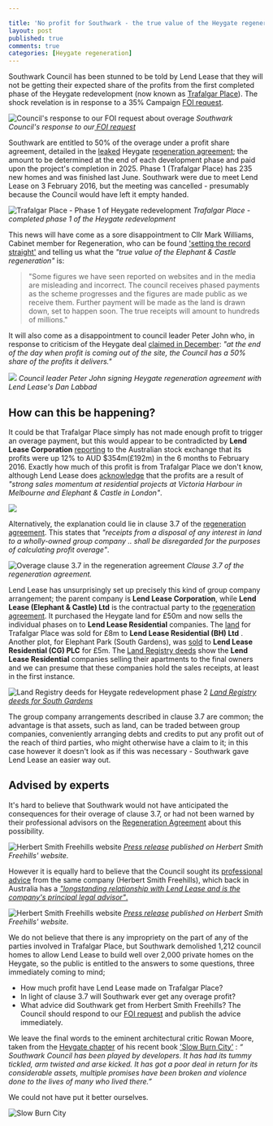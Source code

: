 ```yaml
---

title: 'No profit for Southwark - the true value of the Heygate regeneration'
layout: post
published: true
comments: true
categories: [Heygate regeneration]
---
```

Southwark Council has been stunned to be told by Lend Lease that they will not be getting their expected share of the profits from the first completed phase of the Heygate redevelopment (now known as [Trafalgar Place](http://www.elephantpark.co.uk/local-area/trafalgar-place)). The shock revelation is in response to a 35% Campaign [FOI request](https://www.whatdotheyknow.com/request/heygate_regeneration_agreement_a?nocache=incoming-800392#incoming-800392). 

![Council's response to our FOI request about overage](http://35percent.org/img/nooverage.png)
*Southwark Council's response to our[ FOI request](https://www.whatdotheyknow.com/request/heygate_regeneration_agreement_a#incoming-800392)*

Southwark are entitled to 50% of the overage under a profit share agreement, detailed in the [leaked](http://www.newstatesman.com/news/2013/02/southwark-accidentally-leaks-confidential-information) Heygate [regeneration agreement](https://southwarknotes.files.wordpress.com/2013/02/ra.pdf); the amount to be determined at the end of each development phase and paid upon the project's completion in 2025.  Phase 1 (Trafalgar Place) has 235 new homes and was finished last June.  Southwark were due to meet Lend Lease on 3 February 2016, but the meeting was cancelled - presumably because the Council would have left it empty handed.

![Trafalgar Place - Phase 1 of Heygate redevelopment](http://www.elephantpark.co.uk/local-area/~/media/Developments/UK/EP/Images/Trafalgar%20Place/CGI%20Gallery/DS31656%20002TP.jpg)
*Trafalgar Place - completed phase 1 of the Heygate redevelopment*

This news will have come as a sore disappointment to Cllr Mark Williams, Cabinet member for Regeneration, who can be found ['setting the record straight'](http://www.southwark.gov.uk/news/article/1785/setting_the_record_straight_the_true_value_of_the_elephant_and_castle_regeneration) and telling us what the _"true value of the Elephant & Castle regeneration"_ is: 
 
> "Some figures we have seen reported on websites and in the media are misleading and incorrect. The council receives phased payments as the scheme progresses and the figures are made public as we receive them. Further payment will be made as the land is drawn down, set to happen soon. The true receipts will amount to hundreds of millions."

It will also come as a disappointment to council leader Peter John who, in response to criticism of the Heygate deal [claimed in December](https://youtu.be/Emvo16iBxFE?t=4m14s): _"at the end of the day when profit is coming out of the site, the Council has a 50% share of the profits it delivers."_

![](http://www.london-se1.co.uk/news/imageuploads/1280161383_62.49.27.213.jpg)
*Council leader Peter John signing Heygate regeneration agreement with Lend Lease's Dan Labbad*

## How can this be happening?

It could be that Trafalgar Place simply has not made enough profit to trigger an  overage payment, but this would appear to be contradicted by __Lend Lease Corporation__ [reporting](http://www.afr.com/real-estate/commercial/lendlease-firsthalf-net-profit-rises-121pc-to-354-million-20160216-gmvxux) to the Australian stock exchange that its profits were up 12% to AUD $354m(£192m) in the 6 months to February 2016. Exactly how much of this profit is from Trafalgar Place we don't know, although Lend Lease does [acknowledge](http://www.smh.com.au/business/property/lendlease-reports-a-3538-million-profit-20160216-gmvo2z.html) that the profits are a result of _"strong sales momentum at residential projects at Victoria Harbour in Melbourne and Elephant & Castle in London"_.  

![](http://35percent.org/img/lendleaseprofits.png)

Alternatively, the explanation could lie in clause 3.7 of the [regeneration agreement](https://southwarknotes.files.wordpress.com/2013/02/ra.pdf). This states that _"receipts from a disposal of any interest in land to a wholly-owned group company .. shall be disregarded for the purposes of calculating profit overage"_.  

![Overage clause 3.7 in the regeneration agreement](http://35percent.org/img/overageclause.png)
*Clause 3.7 of the regeneration agreement.*

Lend Lease has unsurprisingly set up precisely this kind of group company arrangement; the parent company is **Lend Lease Corporation**, while __Lend Lease (Elephant & Castle) Ltd__ is the contractual party to the [regeneration agreement](https://southwarknotes.files.wordpress.com/2013/02/ra.pdf). It purchased the Heygate land for £50m and now sells the individual phases on to  **Lend Lease Residential** companies.  The [land](http://35percent.org/img/LRegisterTrafalgarPlace.pdf) for Trafalgar Place was sold for £8m to  __Lend Lease Residential (BH) Ltd__ . Another plot, for Elephant Park (South Gardens), was [sold](http://crappistmartin.github.io/images/LRegisterSouthGardens.pdf) to __Lend Lease Residential (CG)  PLC__  for £5m. The [Land Registry deeds](http://crappistmartin.github.io/images/LRegisterSouthGardens.pdf) show the  **Lend Lease Residential** companies selling their apartments to the final owners and we can presume that these companies hold the sales receipts, at least in the first instance.

![Land Registry deeds for Heygate redevelopment phase 2](http://35percent.org/img/LRegisterSouthGardens.png)
*[Land Registry deeds for South Gardens](http://crappistmartin.github.io/images/LRegisterSouthGardens.pdf)*

The group company arrangements described in clause 3.7 are common; the advantage is that assets, such as land, can be traded between group companies, conveniently arranging debts and credits to put any profit out of the reach of third parties, who might otherwise have a claim to it; in this case however it doesn't look as if this was necessary - Southwark gave Lend Lease an easier way out.

## Advised by experts
It's hard to believe that Southwark would not have anticipated the consequences for their overage of clause 3.7,  or had not been warned by their professional advisors on the [Regeneration Agreement](https://southwarknotes.files.wordpress.com/2013/02/ra.pdf) about this possibility. 


![Herbert Smith Freehills website](http://35percent.org/img/hsf.png)
*[Press release](http://www.herbertsmithfreehills.com/news/news20100810-hs-advises-the-london-borough-of-southwark-on-elephant-and-castle-regeneration) published on Herbert Smith Freehills' website.*

However it is equally hard to believe that the Council sought its  [professional advice](http://www.herbertsmithfreehills.com/news/news20100810-hs-advises-the-london-borough-of-southwark-on-elephant-and-castle-regeneration) from the same company (Herbert Smith Freehills), which back in Australia has a [ _"longstanding relationship with Lend Lease and is the company's principal legal advisor"_.](http://www.herbertsmithfreehills.com/news/news20120707-fh-freehillsadvisortolendleasebarangaroosouthdev)  


![Herbert Smith Freehills website](https://i.imgur.com/m55Lk1a.png)
*[Press release](http://www.herbertsmithfreehills.com/news/news20120707-fh-freehillsadvisortolendleasebarangaroosouthdev) published on Herbert Smith Freehills' website.*

We do not believe that there is any impropriety on the part of any of the parties involved in Trafalgar Place, but Southwark demolished 1,212 council homes to allow Lend Lease to build well over 2,000 private homes on the Heygate, so the public is entitled to the answers to some questions, three immediately coming to mind;

- How much profit have Lend Lease made on Trafalgar Place? 
- In light of clause 3.7 will Southwark ever get any overage profit?
- What advice did Southwark get from Herbert Smith Freehills? The Council should respond to our [FOI request](https://www.whatdotheyknow.com/request/financial_advice_on_signing_rege#incoming-775158) and publish the advice immediately. 

We leave the final words to the eminent architectural critic Rowan Moore, taken from the [Heygate chapter](http://crappistmartin.github.io/images/slowburncity.pdf) of his recent book  ['Slow Burn City'](http://www.prospectmagazine.co.uk/features/london-time-for-plan-b) :  *“ Southwark Council has been played by developers. It has had its tummy tickled, arm twisted and arse kicked. It has got a poor deal in return for its considerable assets, multiple promises have been broken and violence done to the lives of many who lived there.”*

We could not have put it better ourselves.

![Slow Burn City](https://www.panmacmillan.com/PanMacmillanCorporateSite/files/47/472cb0c1-3379-4cc8-bd08-7b9a1e6de092_300_461.jpg)

<meta name="twitter:card" content="summary" />
<meta name="twitter:title" content="No profit for Southwark - the true value of the Heygate regeneration" />
<meta name="twitter:description" content="Southwark Council has been told by Lend Lease that it won't be getting its expected share of the profits from the first completed phase of the Heygate redevelopment" />
<meta name="twitter:image" content="http://35percent.org/img/lendleaseprofits.png" />

